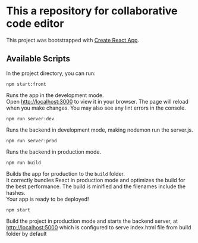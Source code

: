 # This a repository for collaborative code editor

This project was bootstrapped with [Create React App](https://github.com/facebook/create-react-app).

## Available Scripts
In the project directory, you can run:

```
npm start:front 
```
Runs the app in the development mode. \
Open [http://localhost:3000](http://localhost:3000) to view it in your browser.
The page will reload when you make changes. You may also see any lint errors in the console.

```
npm run server:dev
```
Runs the backend in development mode, making nodemon run the server.js.

```
npm run server:prod
```
Runs the backend in production mode.

```
npm run build
```
Builds the app for production to the `build` folder.\
It correctly bundles React in production mode and optimizes the build for the best performance.
The build is minified and the filenames include the hashes.\
Your app is ready to be deployed!

```
npm start
```
Build the project in production mode and starts the backend server, at [http://localhost:5000](http://localhost:5000) which is configured to serve index.html file from build folder by default